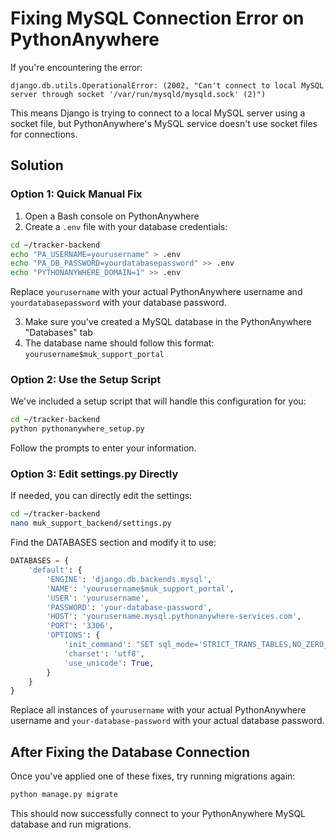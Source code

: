 # Fixing MySQL Connection Error on PythonAnywhere

If you're encountering the error:

```
django.db.utils.OperationalError: (2002, "Can't connect to local MySQL server through socket '/var/run/mysqld/mysqld.sock' (2)")
```

This means Django is trying to connect to a local MySQL server using a socket file, but PythonAnywhere's MySQL service doesn't use socket files for connections.

## Solution

### Option 1: Quick Manual Fix

1. Open a Bash console on PythonAnywhere
2. Create a `.env` file with your database credentials:

```bash
cd ~/tracker-backend
echo "PA_USERNAME=yourusername" > .env
echo "PA_DB_PASSWORD=yourdatabasepassword" >> .env
echo "PYTHONANYWHERE_DOMAIN=1" >> .env
```

Replace `yourusername` with your actual PythonAnywhere username and `yourdatabasepassword` with your database password.

3. Make sure you've created a MySQL database in the PythonAnywhere "Databases" tab
4. The database name should follow this format: `yourusername$muk_support_portal`

### Option 2: Use the Setup Script

We've included a setup script that will handle this configuration for you:

```bash
cd ~/tracker-backend
python pythonanywhere_setup.py
```

Follow the prompts to enter your information.

### Option 3: Edit settings.py Directly

If needed, you can directly edit the settings:

```bash
cd ~/tracker-backend
nano muk_support_backend/settings.py
```

Find the DATABASES section and modify it to use:

```python
DATABASES = {
    'default': {
        'ENGINE': 'django.db.backends.mysql',
        'NAME': 'yourusername$muk_support_portal',
        'USER': 'yourusername',
        'PASSWORD': 'your-database-password',
        'HOST': 'yourusername.mysql.pythonanywhere-services.com',
        'PORT': '3306',
        'OPTIONS': {
            'init_command': "SET sql_mode='STRICT_TRANS_TABLES,NO_ZERO_IN_DATE,NO_ZERO_DATE,ERROR_FOR_DIVISION_BY_ZERO,NO_ENGINE_SUBSTITUTION'",
            'charset': 'utf8',
            'use_unicode': True,
        }
    }
}
```

Replace all instances of `yourusername` with your actual PythonAnywhere username and `your-database-password` with your actual database password.

## After Fixing the Database Connection

Once you've applied one of these fixes, try running migrations again:

```bash
python manage.py migrate
```

This should now successfully connect to your PythonAnywhere MySQL database and run migrations. 